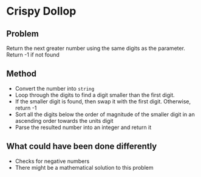 # Crispy Dollop

## Problem
Return the next greater number using the same digits as the parameter. Return -1 if not found

## Method
- Convert the number into ```string```
- Loop through the digits to find a digit smaller than the first digit.
- If the smaller digit is found, then swap it with the first digit. Otherwise, return -1
- Sort all the digits below the order of magnitude of the smaller digit in an ascending order towards the units digit
- Parse the resulted number into an integer and return it

## What could have been done differently
- Checks for negative numbers
- There might be a mathematical solution to this problem

